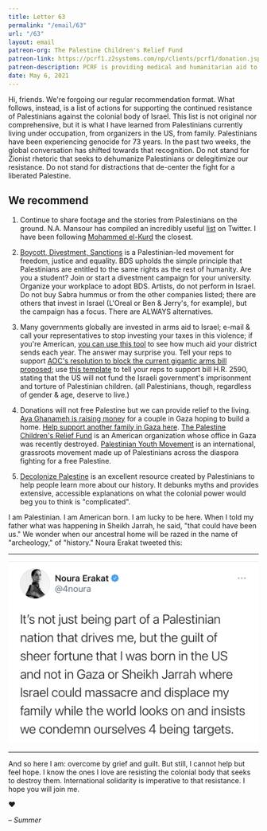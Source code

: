 ```yaml
---
title: Letter 63
permalink: "/email/63"
url: "/63"
layout: email
patreon-org: The Palestine Children's Relief Fund
patreon-link: https://pcrf1.z2systems.com/np/clients/pcrf1/donation.jsp?campaign=1680
patreon-description: PCRF is providing medical and humanitarian aid to injured and sick children in the Gaza Strip based on their needs. (We were originally going to send this month's Patreon proceeds to For the Gworls, but we've decided to send that money to PCRF instead—we'll support For the Gworls another month in the future!)
date: May 6, 2021
---
```


Hi, friends. We're forgoing our regular recommendation format. What follows, instead, is a list of actions for supporting the continued resistance of Palestinians against the colonial body of Israel. This list is not original nor comprehensive, but it is what I have learned from Palestinians currently living under occupation, from organizers in the US, from family. Palestinians have been experiencing genocide for 73 years. In the past two weeks, the global conversation has shifted towards that recognition. Do not stand for Zionist rhetoric that seeks to dehumanize Palestinians or delegitimize our resistance. Do not stand for distractions that de-center the fight for a liberated Palestine.

## We recommend

1. Continue to share footage and the stories from Palestinians on the ground. N.A. Mansour has compiled an incredibly useful [list](https://twitter.com/nadooshfattoosh/status/1393150775090720769) on Twitter. I have been following [Mohammed el-Kurd](https://twitter.com/m7mdkurd) the closest. 

2. [Boycott, Divestment, Sanctions](https://bdsmovement.net/) is a Palestinian-led movement for freedom, justice and equality. BDS upholds the simple principle that Palestinians are entitled to the same rights as the rest of humanity. Are you a student? Join or start a divestment campaign for your university. Organize your workplace to adopt BDS. Artists, do not perform in Israel. Do not buy Sabra hummus or from the other companies listed; there are others that invest in Israel (L'Oreal or Ben & Jerry's, for example), but the campaign has a focus. There are ALWAYS alternatives. 

3. Many governments globally are invested in arms aid to Israel; e-mail & call your representatives to stop investing your taxes in this violence; if you're American, [you can use this tool](https://uscpr.org/militaryfunding) to see how much aid your district sends each year. The answer may surprise you. Tell your reps to support [AOC's resolution to block the current gigantic arms bill proposed](https://jewishcurrents.org/aoc-to-introduce-resolution-blocking-bomb-sale-to-israel/); use [this template](https://secure.everyaction.com/1bUDFJrq_kWz5sjKEeyoPQ2) to tell your reps to support bill H.R. 2590, stating that the US will not fund the Israeli government's imprisonment and torture of Palestinian children. (all Palestinians, though, regardless of gender & age, deserve to live.) 

4. Donations will not free Palestine but we can provide relief to the living. [Aya Ghanameh is raising money](https://twitter.com/ayaghanameh/status/1394351170576175104) for a couple in Gaza hoping to build a home. [Help support another family in Gaza here](https://www.gofundme.com/f/ebe8da-help-support-a-family-in-gaza?utm_campaign=p_cp_display&utm_medium=copy_link&utm_source=customer). [The Palestine Children's Relief Fund](https://pcrf1.z2systems.com/np/clients/pcrf1/donation.jsp?campaign=1680) is an American organization whose office in Gaza was recently destroyed. [Palestinian Youth Movement](https://palestinianyouthmovement.com/) is an international, grassroots movement made up of Palestinians across the diaspora fighting for a free Palestine. 

5. [Decolonize Palestine](https://decolonizepalestine.com/) is an excellent resource created by Palestinians to help people learn more about our history. It debunks myths and provides extensive, accessible explanations on what the colonial power would beg you to think is "complicated".

I am Palestinian. I am American born. I am lucky to be here. When I told my father what was happening in Sheikh Jarrah, he said, "that could have been us." We wonder when our ancestral home will be razed in the name of "archeology," of "history." Noura Erakat tweeted this:

<hr>

<a href="https://twitter.com/4noura/status/1393229229211459588">
  <img src="/assets/images/tweets/63.jpeg" class="tweet">
</a>

<hr>

And so here I am: overcome by grief and guilt. But still, I cannot help but feel hope. I know the ones I love are resisting the colonial body that seeks to destroy them. International solidarity is imperative to that resistance. I hope you will join me. 

❤️

– *Summer*